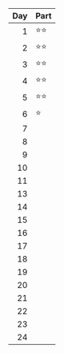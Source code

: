 | Day | Part         |
|----:|:-------------|
|   1 | :star::star: |
|   2 | :star::star: |
|   3 | :star::star: |
|   4 | :star::star: |
|   5 | :star::star: |
|   6 | :star:       |
|   7 |              |
|   8 |              |
|   9 |              |
|  10 |              |
|  11 |              |
|  13 |              |
|  14 |              |
|  15 |              |
|  16 |              |
|  17 |              |
|  18 |              |
|  19 |              |
|  20 |              |
|  21 |              |
|  22 |              |
|  23 |              |
|  24 |              |